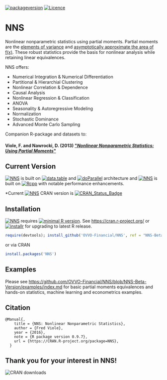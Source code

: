 [![packageversion](https://img.shields.io/badge/NNS%20version-0.9.7-blue.svg?style=flat-square)](https://github.com/OVVO-Financial/NNS/commits/NNS-Beta-Version)  [![Licence](https://img.shields.io/badge/licence-GPL--3-blue.svg)](https://www.gnu.org/licenses/gpl-3.0.en.html)


# NNS
Nonlinear nonparametric statistics using partial moments.  Partial moments are the [elements of variance](https://www.linkedin.com/pulse/elements-variance-fred-viole) and [asymptotically approximate the area of f(x)](https://www.ssrn.com/abstract=2186471).  These robust statistics provide the basis for nonlinear analysis while retaining linear equivalences.

NNS offers: 
  - Numerical Integration & Numerical Differentiation
  - Partitional & Hierarchial Clustering
  - Nonlinear Correlation & Dependence
  - Causal Analysis
  - Nonlinear Regression & Classification
  - ANOVA
  - Seasonality & Autoregressive Modeling
  - Normalization 
  - Stochastic Dominance
  - Advanced Monte Carlo Sampling

Companion R-package and datasets to: 

#### Viole, F. and Nawrocki, D. (2013) ["*Nonlinear Nonparametric Statistics: Using Partial Moments*"]( https://www.amazon.com/dp/1490523995/ref=cm_sw_su_dp)

## Current Version
[![NNS](https://img.shields.io/badge/NNS%3E%3D-0.5.5-blue.svg)](https://cran.r-project.org/package=NNS) is built on [![data.table](https://img.shields.io/badge/data.table%3E%3D-1.10.4-6666ff.svg)](https://cran.r-project.org/package=data.table) and [![doParallel](https://img.shields.io/badge/doParallel%3E%3D-1.0.14-6666ff.svg)](https://cran.r-project.org/package=doParallel) architecture 
and [![NNS](https://img.shields.io/badge/NNS%3E%3D-0.9.0-blue.svg)](https://cran.r-project.org/package=NNS) is built on [![Rcpp](https://img.shields.io/badge/Rcpp%3E%3D-1.0.8.3-6666ff.svg)](https://cran.r-project.org/package=Rcpp) with notable performance enhancements.

*Current [![NNS](https://img.shields.io/badge/NNS--blue.svg)](https://cran.r-project.org/package=NNS) CRAN version is  [![CRAN\_Status\_Badge](http://www.r-pkg.org/badges/version/NNS)](https://cran.r-project.org/package=NNS)

## Installation
[![NNS](https://img.shields.io/badge/NNS--blue.svg)](https://cran.r-project.org/package=NNS) requires [![minimal R version](https://img.shields.io/badge/R%3E%3D-3.5.0-6666ff.svg)](https://cran.r-project.org/).  See https://cran.r-project.org/ or [![installr](https://img.shields.io/badge/installr-0.18.0-blue.svg)](https://cran.r-project.org/package=installr) for upgrading to latest R release.

```r
require(devtools); install_github('OVVO-Financial/NNS', ref = "NNS-Beta-Version")
```
or via CRAN
```r
install.packages('NNS')
```

## Examples
Please see https://github.com/OVVO-Financial/NNS/blob/NNS-Beta-Version/examples/index.md for basic partial moments equivalences and hands-on statistics, machine learning and econometrics examples.


## Citation
```
@Manual{,
    title = {NNS: Nonlinear Nonparametric Statistics},
    author = {Fred Viole},
    year = {2016},
    note = {R package version 0.9.7},
    url = {https://CRAN.R-project.org/package=NNS},
  }
```

## Thank you for your interest in NNS!
![CRAN downloads](http://cranlogs.r-pkg.org/badges/grand-total/NNS)
